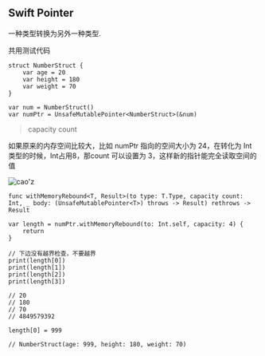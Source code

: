 ## Swift Pointer

一种类型转换为另外一种类型.

共用测试代码

```
struct NumberStruct {
    var age = 20
    var height = 180
    var weight = 70
}

var num = NumberStruct()
var numPtr = UnsafeMutablePointer<NumberStruct>(&num)
```

> capacity count

如果原来的内存空间比较大，比如 numPtr 指向的空间大小为 24，在转化为 Int 类型的时候，Int占用8，那count 可以设置为 3，这样新的指针能完全读取空间的值



![cao'z](https://i.loli.net/2019/05/30/5cefae9e7111266063.png)

```
func withMemoryRebound<T, Result>(to type: T.Type, capacity count: Int, _ body: (UnsafeMutablePointer<T>) throws -> Result) rethrows -> Result

var length = numPtr.withMemoryRebound(to: Int.self, capacity: 4) {
    return
}

// 下边没有越界检查，不要越界
print(length[0])
print(length[1])
print(length[2])
print(length[3])

// 20
// 180
// 70
// 4849579392

length[0] = 999

// NumberStruct(age: 999, height: 180, weight: 70)
```

